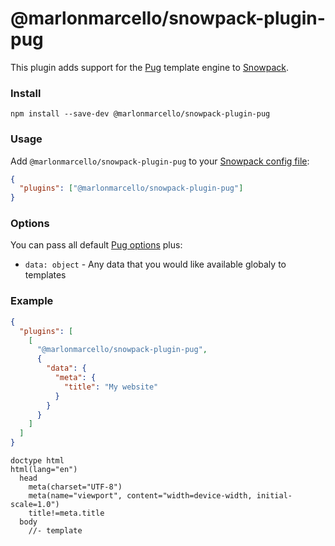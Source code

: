 # @marlonmarcello/snowpack-plugin-pug

This plugin adds support for the [Pug](https://pugjs.org/) template engine to [Snowpack](https://www.snowpack.dev/).

### Install

```
npm install --save-dev @marlonmarcello/snowpack-plugin-pug
```

### Usage

Add `@marlonmarcello/snowpack-plugin-pug` to your [Snowpack config file](https://www.snowpack.dev/reference/configuration):

```json
{
  "plugins": ["@marlonmarcello/snowpack-plugin-pug"]
}
```

### Options

You can pass all default [Pug options](https://pugjs.org/api/reference.html#options) plus:

- `data: object` - Any data that you would like available globaly to templates

### Example

```json
{
  "plugins": [
    [
      "@marlonmarcello/snowpack-plugin-pug",
      {
        "data": {
          "meta": {
            "title": "My website"
          }
        }
      }
    ]
  ]
}
```

```pug
doctype html
html(lang="en")
  head
    meta(charset="UTF-8")
    meta(name="viewport", content="width=device-width, initial-scale=1.0")
    title!=meta.title
  body
    //- template
```
